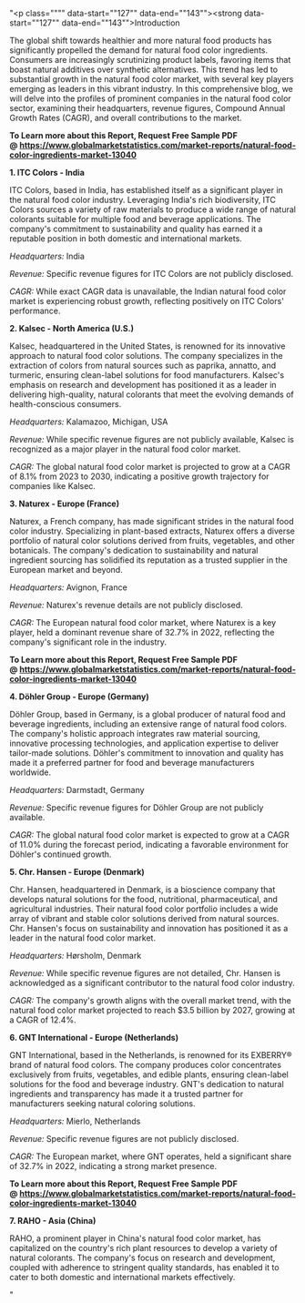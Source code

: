 "<p class="""" data-start=""127"" data-end=""143""><strong data-start=""127"" data-end=""143"">Introduction</strong></p>
<p class="""" data-start=""145"" data-end=""340""><span class=""relative -mx-px my-[-0.2rem] rounded-sm px-px py-[0.2rem]"">The global shift towards healthier and more natural food products has significantly propelled the demand for natural food color ingredients.</span> <span class=""relative -mx-px my-[-0.2rem] rounded-sm px-px py-[0.2rem]"">Consumers are increasingly scrutinizing product labels, favoring items that boast natural additives over synthetic alternatives.</span> <span class=""relative -mx-px my-[-0.2rem] rounded-sm px-px py-[0.2rem]"">This trend has led to substantial growth in the natural food color market, with several key players emerging as leaders in this vibrant industry.</span> <span class=""relative -mx-px my-[-0.2rem] rounded-sm px-px py-[0.2rem]"">In this comprehensive blog, we will delve into the profiles of prominent companies in the natural food color sector, examining their headquarters, revenue figures, Compound Annual Growth Rates (CAGR), and overall contributions to the market.</span></p>
<p class="""" data-start=""145"" data-end=""340""><strong>To Learn more about this Report, Request Free Sample PDF @&nbsp;<a href=""https://www.globalmarketstatistics.com/market-reports/natural-food-color-ingredients-market-13040"">https://www.globalmarketstatistics.com/market-reports/natural-food-color-ingredients-market-13040</a></strong></p>
<p class="""" data-start=""342"" data-end=""367""><strong data-start=""342"" data-end=""367"">1. ITC Colors - India</strong></p>
<p class="""" data-start=""369"" data-end=""526""><span class=""relative -mx-px my-[-0.2rem] rounded-sm px-px py-[0.2rem]"">ITC Colors, based in India, has established itself as a significant player in the natural food color industry.</span> <span class=""relative -mx-px my-[-0.2rem] rounded-sm px-px py-[0.2rem]"">Leveraging India's rich biodiversity, ITC Colors sources a variety of raw materials to produce a wide range of natural colorants suitable for multiple food and beverage applications.</span> <span class=""relative -mx-px my-[-0.2rem] rounded-sm px-px py-[0.2rem]"">The company's commitment to sustainability and quality has earned it a reputable position in both domestic and international markets.</span></p>
<p class="""" data-start=""528"" data-end=""627""><em data-start=""528"" data-end=""543"">Headquarters:</em> <span class=""relative -mx-px my-[-0.2rem] rounded-sm px-px py-[0.2rem]"">India</span></p>
<p class="""" data-start=""629"" data-end=""725""><em data-start=""629"" data-end=""639"">Revenue:</em> <span class=""relative -mx-px my-[-0.2rem] rounded-sm px-px py-[0.2rem]"">Specific revenue figures for ITC Colors are not publicly disclosed.</span></p>
<p class="""" data-start=""727"" data-end=""820""><em data-start=""727"" data-end=""734"">CAGR:</em> <span class=""relative -mx-px my-[-0.2rem] rounded-sm px-px py-[0.2rem]"">While exact CAGR data is unavailable, the Indian natural food color market is experiencing robust growth, reflecting positively on ITC Colors' performance.</span></p>
<p class="""" data-start=""822"" data-end=""858""><strong data-start=""822"" data-end=""858"">2. Kalsec - North America (U.S.)</strong></p>
<p class="""" data-start=""860"" data-end=""1025""><span class=""relative -mx-px my-[-0.2rem] rounded-sm px-px py-[0.2rem]"">Kalsec, headquartered in the United States, is renowned for its innovative approach to natural food color solutions.</span> <span class=""relative -mx-px my-[-0.2rem] rounded-sm px-px py-[0.2rem]"">The company specializes in the extraction of colors from natural sources such as paprika, annatto, and turmeric, ensuring clean-label solutions for food manufacturers.</span> <span class=""relative -mx-px my-[-0.2rem] rounded-sm px-px py-[0.2rem]"">Kalsec's emphasis on research and development has positioned it as a leader in delivering high-quality, natural colorants that meet the evolving demands of health-conscious consumers.</span></p>
<p class="""" data-start=""1027"" data-end=""1128""><em data-start=""1027"" data-end=""1042"">Headquarters:</em> <span class=""relative -mx-px my-[-0.2rem] rounded-sm px-px py-[0.2rem]"">Kalamazoo, Michigan, USA</span></p>
<p class="""" data-start=""1130"" data-end=""1226""><em data-start=""1130"" data-end=""1140"">Revenue:</em> <span class=""relative -mx-px my-[-0.2rem] rounded-sm px-px py-[0.2rem]"">While specific revenue figures are not publicly available, Kalsec is recognized as a major player in the natural food color market.</span></p>
<p class="""" data-start=""1228"" data-end=""1361""><em data-start=""1228"" data-end=""1235"">CAGR:</em> <span class=""relative -mx-px my-[-0.2rem] rounded-sm px-px py-[0.2rem]"">The global natural food color market is projected to grow at a CAGR of 8.1% from 2023 to 2030, indicating a positive growth trajectory for companies like Kalsec.</span></p>
<p class="""" data-start=""1363"" data-end=""1395""><strong data-start=""1363"" data-end=""1395"">3. Naturex - Europe (France)</strong></p>
<p class="""" data-start=""1397"" data-end=""1562""><span class=""relative -mx-px my-[-0.2rem] rounded-sm px-px py-[0.2rem]"">Naturex, a French company, has made significant strides in the natural food color industry.</span> <span class=""relative -mx-px my-[-0.2rem] rounded-sm px-px py-[0.2rem]"">Specializing in plant-based extracts, Naturex offers a diverse portfolio of natural color solutions derived from fruits, vegetables, and other botanicals.</span> <span class=""relative -mx-px my-[-0.2rem] rounded-sm px-px py-[0.2rem]"">The company's dedication to sustainability and natural ingredient sourcing has solidified its reputation as a trusted supplier in the European market and beyond.</span></p>
<p class="""" data-start=""1564"" data-end=""1665""><em data-start=""1564"" data-end=""1579"">Headquarters:</em> <span class=""relative -mx-px my-[-0.2rem] rounded-sm px-px py-[0.2rem]"">Avignon, France</span></p>
<p class="""" data-start=""1667"" data-end=""1763""><em data-start=""1667"" data-end=""1677"">Revenue:</em> <span class=""relative -mx-px my-[-0.2rem] rounded-sm px-px py-[0.2rem]"">Naturex's revenue details are not publicly disclosed.</span></p>
<p class="""" data-start=""1765"" data-end=""1898""><em data-start=""1765"" data-end=""1772"">CAGR:</em> <span class=""relative -mx-px my-[-0.2rem] rounded-sm px-px py-[0.2rem]"">The European natural food color market, where Naturex is a key player, held a dominant revenue share of 32.7% in 2022, reflecting the company's significant role in the industry.</span></p>
<p class="""" data-start=""1765"" data-end=""1898""><span class=""relative -mx-px my-[-0.2rem] rounded-sm px-px py-[0.2rem]""><strong>To Learn more about this Report, Request Free Sample PDF @&nbsp;<a href=""https://www.globalmarketstatistics.com/market-reports/natural-food-color-ingredients-market-13040"">https://www.globalmarketstatistics.com/market-reports/natural-food-color-ingredients-market-13040</a></strong></span></p>
<p class="""" data-start=""1900"" data-end=""1938""><strong data-start=""1900"" data-end=""1938"">4. D&ouml;hler Group - Europe (Germany)</strong></p>
<p class="""" data-start=""1940"" data-end=""2105""><span class=""relative -mx-px my-[-0.2rem] rounded-sm px-px py-[0.2rem]"">D&ouml;hler Group, based in Germany, is a global producer of natural food and beverage ingredients, including an extensive range of natural food colors.</span> <span class=""relative -mx-px my-[-0.2rem] rounded-sm px-px py-[0.2rem]"">The company's holistic approach integrates raw material sourcing, innovative processing technologies, and application expertise to deliver tailor-made solutions.</span> <span class=""relative -mx-px my-[-0.2rem] rounded-sm px-px py-[0.2rem]"">D&ouml;hler's commitment to innovation and quality has made it a preferred partner for food and beverage manufacturers worldwide.</span></p>
<p class="""" data-start=""2107"" data-end=""2208""><em data-start=""2107"" data-end=""2122"">Headquarters:</em> <span class=""relative -mx-px my-[-0.2rem] rounded-sm px-px py-[0.2rem]"">Darmstadt, Germany</span></p>
<p class="""" data-start=""2210"" data-end=""2306""><em data-start=""2210"" data-end=""2220"">Revenue:</em> <span class=""relative -mx-px my-[-0.2rem] rounded-sm px-px py-[0.2rem]"">Specific revenue figures for D&ouml;hler Group are not publicly available.</span></p>
<p class="""" data-start=""2308"" data-end=""2441""><em data-start=""2308"" data-end=""2315"">CAGR:</em> <span class=""relative -mx-px my-[-0.2rem] rounded-sm px-px py-[0.2rem]"">The global natural food color market is expected to grow at a CAGR of 11.0% during the forecast period, indicating a favorable environment for D&ouml;hler's continued growth.</span></p>
<p class="""" data-start=""2443"" data-end=""2480""><strong data-start=""2443"" data-end=""2480"">5. Chr. Hansen - Europe (Denmark)</strong></p>
<p class="""" data-start=""2482"" data-end=""2647""><span class=""relative -mx-px my-[-0.2rem] rounded-sm px-px py-[0.2rem]"">Chr. Hansen, headquartered in Denmark, is a bioscience company that develops natural solutions for the food, nutritional, pharmaceutical, and agricultural industries.</span> <span class=""relative -mx-px my-[-0.2rem] rounded-sm px-px py-[0.2rem]"">Their natural food color portfolio includes a wide array of vibrant and stable color solutions derived from natural sources.</span> <span class=""relative -mx-px my-[-0.2rem] rounded-sm px-px py-[0.2rem]"">Chr. Hansen's focus on sustainability and innovation has positioned it as a leader in the natural food color market.</span></p>
<p class="""" data-start=""2649"" data-end=""2750""><em data-start=""2649"" data-end=""2664"">Headquarters:</em> <span class=""relative -mx-px my-[-0.2rem] rounded-sm px-px py-[0.2rem]"">H&oslash;rsholm, Denmark</span></p>
<p class="""" data-start=""2752"" data-end=""2848""><em data-start=""2752"" data-end=""2762"">Revenue:</em> <span class=""relative -mx-px my-[-0.2rem] rounded-sm px-px py-[0.2rem]"">While specific revenue figures are not detailed, Chr. Hansen is acknowledged as a significant contributor to the natural food color industry.</span></p>
<p class="""" data-start=""2850"" data-end=""2983""><em data-start=""2850"" data-end=""2857"">CAGR:</em> <span class=""relative -mx-px my-[-0.2rem] rounded-sm px-px py-[0.2rem]"">The company's growth aligns with the overall market trend, with the natural food color market projected to reach $3.5 billion by 2027, growing at a CAGR of 12.4%.</span></p>
<p class="""" data-start=""2985"" data-end=""3032""><strong data-start=""2985"" data-end=""3032"">6. GNT International - Europe (Netherlands)</strong></p>
<p class="""" data-start=""3034"" data-end=""3199""><span class=""relative -mx-px my-[-0.2rem] rounded-sm px-px py-[0.2rem]"">GNT International, based in the Netherlands, is renowned for its EXBERRY&reg; brand of natural food colors.</span> <span class=""relative -mx-px my-[-0.2rem] rounded-sm px-px py-[0.2rem]"">The company produces color concentrates exclusively from fruits, vegetables, and edible plants, ensuring clean-label solutions for the food and beverage industry.</span> <span class=""relative -mx-px my-[-0.2rem] rounded-sm px-px py-[0.2rem]"">GNT's dedication to natural ingredients and transparency has made it a trusted partner for manufacturers seeking natural coloring solutions.</span></p>
<p class="""" data-start=""3201"" data-end=""3302""><em data-start=""3201"" data-end=""3216"">Headquarters:</em> <span class=""relative -mx-px my-[-0.2rem] rounded-sm px-px py-[0.2rem]"">Mierlo, Netherlands</span></p>
<p class="""" data-start=""3304"" data-end=""3400""><em data-start=""3304"" data-end=""3314"">Revenue:</em> <span class=""relative -mx-px my-[-0.2rem] rounded-sm px-px py-[0.2rem]"">Specific revenue figures are not publicly disclosed.</span></p>
<p class="""" data-start=""3402"" data-end=""3535""><em data-start=""3402"" data-end=""3409"">CAGR:</em> <span class=""relative -mx-px my-[-0.2rem] rounded-sm px-px py-[0.2rem]"">The European market, where GNT operates, held a significant share of 32.7% in 2022, indicating a strong market presence.</span></p>
<p class="""" data-start=""3402"" data-end=""3535""><span class=""relative -mx-px my-[-0.2rem] rounded-sm px-px py-[0.2rem]""><strong>To Learn more about this Report, Request Free Sample PDF @&nbsp;<a href=""https://www.globalmarketstatistics.com/market-reports/natural-food-color-ingredients-market-13040"">https://www.globalmarketstatistics.com/market-reports/natural-food-color-ingredients-market-13040</a></strong></span></p>
<p class="""" data-start=""3537"" data-end=""3563""><strong data-start=""3537"" data-end=""3563"">7. RAHO - Asia (China)</strong></p>
<p class="""" data-start=""3565"" data-end=""3908"">RAHO, a prominent player in China's natural food color market, has capitalized on the country's rich plant resources to develop a variety of natural colorants. The company's focus on research and development, coupled with adherence to stringent quality standards, has enabled it to cater to both domestic and international markets effectively.</p>"
